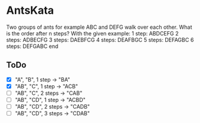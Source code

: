 # AntsKata
Two groups of ants for example ABC and DEFG walk over each other. What is the order after n steps?
With the given example:
1 step: ABDCEFG
2 steps: ADBECFG
3 steps: DAEBFCG
4 steps: DEAFBGC
5 steps: DEFAGBC
6 steps: DEFGABC
end

## ToDo
- [x] "A", "B", 1 step -> "BA"
- [x] "AB", "C", 1 step -> "ACB"
- [ ] "AB", "C", 2 steps -> "CAB"
- [ ] "AB", "CD", 1 step -> "ACBD"
- [ ] "AB", "CD", 2 steps -> "CADB"
- [ ] "AB", "CD", 3 steps -> "CDAB"